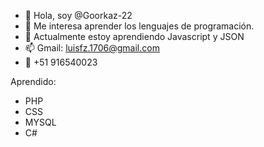 - 👋 Hola, soy @Goorkaz-22
- 👀 Me interesa aprender los lenguajes de programación.
- 🌱 Actualmente estoy aprendiendo Javascript y JSON
- 📫 Gmail: luisfz.1706@gmail.com
- 📲 +51 916540023

Aprendido:

- PHP
- CSS
- MYSQL
- C#
